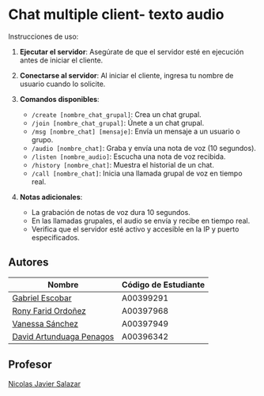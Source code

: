 # Chat multiple client- texto audio

Instrucciones de uso:

1. **Ejecutar el servidor**: Asegúrate de que el servidor esté en ejecución antes de iniciar el cliente.

2. **Conectarse al servidor**: Al iniciar el cliente, ingresa tu nombre de usuario cuando lo solicite.

3. **Comandos disponibles**:

   - `/create [nombre_chat_grupal]`: Crea un chat grupal.
   - `/join [nombre_chat_grupal]`: Únete a un chat grupal.
   - `/msg [nombre_chat] [mensaje]`: Envía un mensaje a un usuario o grupo.
   - `/audio [nombre_chat]`: Graba y envía una nota de voz (10 segundos).
   - `/listen [nombre_audio]`: Escucha una nota de voz recibida.
   - `/history [nombre_chat]`: Muestra el historial de un chat.
   - `/call [nombre_chat]`: Inicia una llamada grupal de voz en tiempo real.

4. **Notas adicionales**:
   - La grabación de notas de voz dura 10 segundos.
   - En las llamadas grupales, el audio se envía y recibe en tiempo real.
   - Verifica que el servidor esté activo y accesible en la IP y puerto especificados.
  
  ## Autores

| Nombre | Código de Estudiante |
| ----------- | ----------- |
| [Gabriel Escobar](https://github.com/Gab27x) | A00399291 |
| [Rony Farid Ordoñez](https://github.com/Rony7v7) | A00397968 |
| [Vanessa Sánchez](https://github.com/VaSaMo) | A00397949 |
| [David Artunduaga Penagos](https://github.com/David104087) | A00396342 |


## Profesor

[Nicolas Javier Salazar](https://github.com/njse22)
